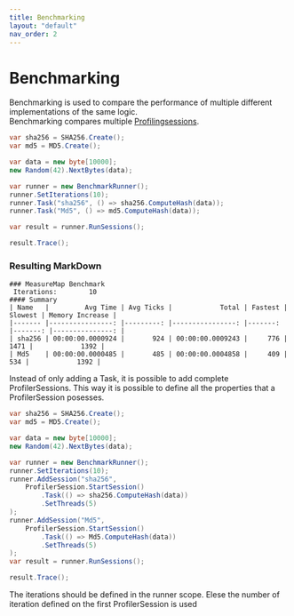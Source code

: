```yaml
---
title: Benchmarking
layout: "default"
nav_order: 2
---
```

# Benchmarking
Benchmarking is used to compare the performance of multiple different implementations of the same logic.  
Benchmarking compares multiple [Profilingsessions](profiling).
```csharp
var sha256 = SHA256.Create();
var md5 = MD5.Create();

var data = new byte[10000];
new Random(42).NextBytes(data);

var runner = new BenchmarkRunner();
runner.SetIterations(10);
runner.Task("sha256", () => sha256.ComputeHash(data));
runner.Task("Md5", () => md5.ComputeHash(data));

var result = runner.RunSessions();

result.Trace();
```
### Resulting MarkDown
```
### MeasureMap Benchmark
 Iterations:		10
#### Summary
| Name   |         Avg Time | Avg Ticks |            Total | Fastest | Slowest | Memory Increase |
|------- |----------------: |---------: |----------------: |-------: |-------: |---------------: |
| sha256 | 00:00:00.0000924 |       924 | 00:00:00.0009243 |     776 |    1471 |            1392 |
| Md5    | 00:00:00.0000485 |       485 | 00:00:00.0004858 |     409 |     534 |            1392 |
```

Instead of only adding a Task, it is possible to add complete ProfilerSessions. 
This way it is possible to define all the properties that a ProfilerSession posesses.
```csharp
var sha256 = SHA256.Create();
var md5 = MD5.Create();

var data = new byte[10000];
new Random(42).NextBytes(data);

var runner = new BenchmarkRunner();
runner.SetIterations(10);
runner.AddSession("sha256",
    ProfilerSession.StartSession()
        .Task(() => sha256.ComputeHash(data))
        .SetThreads(5)
);
runner.AddSession("Md5",
    ProfilerSession.StartSession()
        .Task(() => Md5.ComputeHash(data))
        .SetThreads(5)
);
var result = runner.RunSessions();

result.Trace();
```
The iterations should be defined in the runner scope. Elese the number of iteration defined on the first ProfilerSession is used